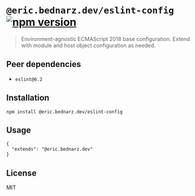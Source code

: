 # `@eric.bednarz.dev/eslint-config` [![npm version][npm-image]][npm-url]

> Environment-agnostic ECMAScript 2018 base configuration.
  Extend with module and host object configuration as needed.

## Peer dependencies

- `eslint@6.2`

## Installation

    npm install @eric.bednarz.dev/eslint-config

## Usage

    {
      "extends": "@eric.bednarz.dev"
    }

## License

MIT

[npm-image]: https://img.shields.io/npm/v/@eric.bednarz.dev/eslint-config.svg?style=flat-square
[npm-url]:   https://www.npmjs.com/package/@eric.bednarz.dev/eslint-config
